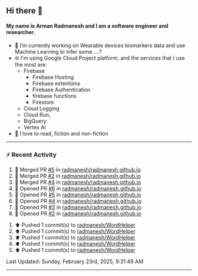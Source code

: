 ## Hi there 👋

#### My name is Arman Radmanesh and I am a software engineer and researcher.

- 🔭 I’m currently working on Wearable devices biomarkers data and use Machine Learning to infer some ....?
- 🌐 I'm using Google Cloud Project platform, and the services that I use the most are:
  - Firebase
     - Firebase Hosting
     - Firebase extentions 
     - Firebase Authentication
     - firebase functions
     - Firestore
  - Cloud Logging
  - Cloud Run,
  - BigQuery
  - Vertex AI
- 📖 I love to read, fiction and non-fiction

---

### :zap: Recent Activity

<!--START_SECTION:activity-->
1. 🎉 Merged PR [#5](https://github.com/radmanesh/radmanesh.github.io/pull/5) in [radmanesh/radmanesh.github.io](https://github.com/radmanesh/radmanesh.github.io)
2. 🎉 Merged PR [#2](https://github.com/radmanesh/radmanesh.github.io/pull/2) in [radmanesh/radmanesh.github.io](https://github.com/radmanesh/radmanesh.github.io)
3. 🎉 Merged PR [#4](https://github.com/radmanesh/radmanesh.github.io/pull/4) in [radmanesh/radmanesh.github.io](https://github.com/radmanesh/radmanesh.github.io)
4. 💪 Opened PR [#6](https://github.com/radmanesh/radmanesh.github.io/pull/6) in [radmanesh/radmanesh.github.io](https://github.com/radmanesh/radmanesh.github.io)
5. 💪 Opened PR [#5](https://github.com/radmanesh/radmanesh.github.io/pull/5) in [radmanesh/radmanesh.github.io](https://github.com/radmanesh/radmanesh.github.io)
6. 💪 Opened PR [#4](https://github.com/radmanesh/radmanesh.github.io/pull/4) in [radmanesh/radmanesh.github.io](https://github.com/radmanesh/radmanesh.github.io)
7. 💪 Opened PR [#3](https://github.com/radmanesh/radmanesh.github.io/pull/3) in [radmanesh/radmanesh.github.io](https://github.com/radmanesh/radmanesh.github.io)
8. 💪 Opened PR [#2](https://github.com/radmanesh/radmanesh.github.io/pull/2) in [radmanesh/radmanesh.github.io](https://github.com/radmanesh/radmanesh.github.io)
<!--END_SECTION:activity-->

<!--RECENT_ACTIVITY:start-->
1. ⬆️ Pushed 1 commit(s) to [radmanesh/WordHelper](https://github.com/radmanesh/WordHelper)
2. ⬆️ Pushed 1 commit(s) to [radmanesh/WordHelper](https://github.com/radmanesh/WordHelper)
3. ⬆️ Pushed 1 commit(s) to [radmanesh/WordHelper](https://github.com/radmanesh/WordHelper)
4. ⬆️ Pushed 1 commit(s) to [radmanesh/WordHelper](https://github.com/radmanesh/WordHelper)
5. ⬆️ Pushed 1 commit(s) to [radmanesh/WordHelper](https://github.com/radmanesh/WordHelper)
<!--RECENT_ACTIVITY:end-->

<!--RECENT_ACTIVITY:last_update-->
Last Updated: Sunday, February 23rd, 2025, 9:31:49 AM
<!--RECENT_ACTIVITY:last_update_end-->

---

<!--
**radmanesh/radmanesh** is a ✨ _special_ ✨ repository because its `README.md` (this file) appears on your GitHub profile.

Here are some ideas to get you started:

- 🔭 I’m currently working on ...
- 🌱 I’m currently learning ...
- 👯 I’m looking to collaborate on ...
- 🤔 I’m looking for help with ...
- 💬 Ask me about ...
- 📫 How to reach me: ...
- 😄 Pronouns: ...
- ⚡ Fun fact: ...
-->

